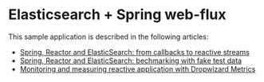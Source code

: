 # Elasticsearch + Spring web-flux

This sample application is described in the following articles:

* [Spring, Reactor and ElasticSearch: from callbacks to reactive streams](http://www.nurkiewicz.com/2018/01/spring-reactor-and-elasticsearch-from.html)
* [Spring, Reactor and ElasticSearch: bechmarking with fake test data](http://www.nurkiewicz.com/2018/01/spring-reactor-and-elasticsearch.html)
* [Monitoring and measuring reactive application with Dropwizard Metrics](http://www.nurkiewicz.com/2018/01/monitoring-and-measuring-reactive.html)
